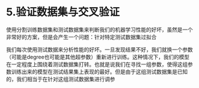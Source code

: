# 5.验证数据集与交叉验证

使用分割训练数据集和测试数据集来判断我们的机器学习性能的好坏，虽然是一个非常好的方案，但是会产生一个问题：针对特定测试数据集过拟合

我们每次使用测试数据来分析性能的好坏。一旦发现结果不好，我们就换一个参数（可能是degree也可能是其他超参数）重新进行训练。这种情况下，我们的模型在一定程度上围绕着测试数据集打转。也就是说我们在寻找一组参数，使得这组参数训练出来的模型在测试结果集上表现的最好。但是由于这组测试数据集是已知的，我们相当于在针对这组测试数据集进行调参